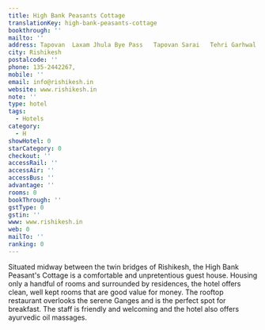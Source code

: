```yaml
---
title: High Bank Peasants Cottage
translationKey: high-bank-peasants-cottage
bookthrough: ''
mailto: ''
address: Tapovan  Laxam Jhula Bye Pass   Tapovan Sarai   Tehri Garhwal
city: Rishikesh
postalcode: ''
phone: 135-2442267,
mobile: ''
email: info@rishikesh.in
website: www.rishikesh.in
note: ''
type: hotel
tags:
  - Hotels
category:
  - H
showHotel: 0
starCategory: 0
checkout: ''
accessRail: ''
accessAir: ''
accessBus: ''
advantage: ''
rooms: 0
bookThrough: ''
gstType: 0
gstin: ''
www: www.rishikesh.in
web: 0
mailTo: ''
ranking: 0
---
```







Situated midway between the twin bridges of Rishikesh, the High Bank Peasant's Cottage is a comfortable and unpretentious guest house.     Housing only a handful of rooms and surrounded by residences, the hotel offers clean, well kept rooms that are good value for money.     The rooftop restaurant overlooks the serene Ganges and is the perfect spot for breakfast. The staff is friendly and welcoming and the hotel also offers ayurvedic oil massages.